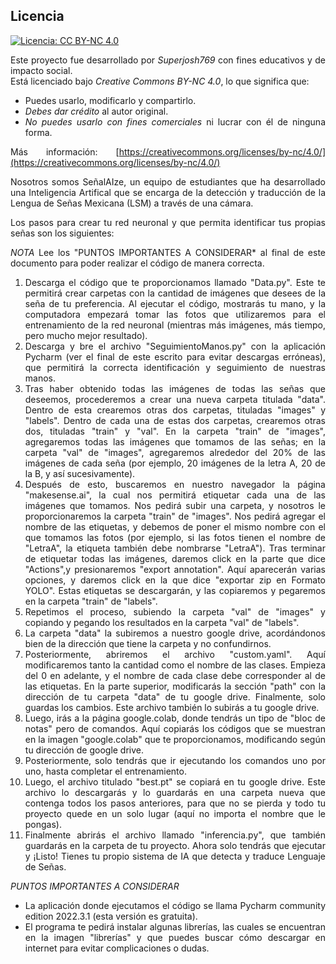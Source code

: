 <div align="justify">

## Licencia

[![Licencia: CC BY-NC 4.0](https://licensebuttons.net/l/by-nc/4.0/88x31.png)](https://creativecommons.org/licenses/by-nc/4.0/)

Este proyecto fue desarrollado por *Superjosh769* con fines educativos y de impacto social.  
Está licenciado bajo *Creative Commons BY-NC 4.0*, lo que significa que:

- Puedes usarlo, modificarlo y compartirlo.
- *Debes dar crédito* al autor original.
- *No puedes usarlo con fines comerciales* ni lucrar con él de ninguna forma.

Más información: [https://creativecommons.org/licenses/by-nc/4.0/](https://creativecommons.org/licenses/by-nc/4.0/)


Nosotros somos SeñalAIze, un equipo de estudiantes que ha desarrollado una Inteligencia Artifical que se encarga de la detección y traducción de la Lengua de Señas Mexicana (LSM) a través de una cámara.

Los pasos para crear tu red neuronal y que permita identificar tus propias señas son los siguientes:

*NOTA*
Lee los "PUNTOS IMPORTANTES A CONSIDERAR* al final de este documento para poder realizar el código de manera correcta.

1. Descarga el código que te proporcionamos llamado "Data.py". Este te permitirá crear carpetas con la cantidad de imágenes que desees de la seña de tu preferencia. Al ejecutar el código, mostrarás tu mano, y la computadora empezará tomar las fotos que utilizaremos para el entrenamiento de la red neuronal (mientras más imágenes, más tiempo, pero mucho mejor resultado).
2. Descarga y bre el archivo "SeguimientoManos.py" con la aplicación Pycharm (ver el final de este escrito para evitar descargas erróneas), que permitirá la correcta identificación y seguimiento de nuestras manos.
3. Tras haber obtenido todas las imágenes de todas las señas que deseemos, procederemos a crear una nueva carpeta titulada "data". Dentro de esta crearemos otras dos carpetas, tituladas "images" y "labels". Dentro de cada una de estas dos carpetas, crearemos otras dos, tituladas "train" y "val". En la carpeta "train" de "images", agregaremos todas las imágenes que tomamos de las señas; en la carpeta "val" de "images", agregaremos alrededor del 20% de las imágenes de cada seña (por ejemplo, 20 imágenes de la letra A, 20 de la B, y así sucesivamente).
4. Después de esto, buscaremos en nuestro navegador la página "makesense.ai", la cual nos permitirá etiquetar cada una de las imágenes que tomamos. Nos pedirá subir una carpeta, y nosotros le proporcionaremos la carpeta "train" de "images". Nos pedirá agregar el nombre de las etiquetas, y debemos de poner el mismo nombre con el que tomamos las fotos (por ejemplo, si las fotos tienen el nombre de "LetraA", la etiqueta también debe nombrarse "LetraA"). Tras terminar de etiquetar todas las imágenes, daremos click en la parte que dice "Actions",y presionaremos "export annotation". Aquí aparecerán varias opciones, y daremos click en la que dice "exportar zip en Formato YOLO". Estas etiquetas se descargarán, y las copiaremos y pegaremos en la carpeta "train" de "labels".
5. Repetimos el proceso, subiendo la carpeta "val" de "images" y copiando y pegando los resultados en la carpeta "val" de "labels".
6. La carpeta "data" la subiremos a nuestro google drive, acordándonos bien de la dirección que tiene la carpeta y no confundirnos.
7. Posteriormente, abriremos el archivo "custom.yaml". Aquí modificaremos tanto la cantidad como el nombre de las clases. Empieza del 0 en adelante, y el nombre de cada clase debe corresponder al de las etiquetas. En la parte superior, modificarás la sección "path" con la dirección de tu carpeta "data" de tu google drive. Finalmente, solo  guardas los cambios. Este archivo también lo subirás a tu google drive.
8. Luego, irás a la página google.colab, donde tendrás un tipo de "bloc de notas" pero de comandos. Aquí copiarás los códigos que se muestran en la imagen "google.colab" que te proporcionamos, modificando según tu dirección de google drive.
9. Posteriormente, solo tendrás que ir ejecutando los comandos uno por uno, hasta completar el entrenamiento.
10. Luego, el archivo titulado "best.pt" se copiará en tu google drive. Este archivo lo descargarás y lo guardarás en una carpeta nueva que contenga todos los pasos anteriores, para que no se pierda y todo tu proyecto quede en un solo lugar (aquí no importa el nombre que le pongas).
11. Finalmente abrirás el archivo llamado "inferencia.py", que también guardarás en la carpeta de tu proyecto. Ahora solo tendrás que ejecutar y ¡Listo! Tienes tu propio sistema de IA que detecta y traduce Lenguaje de Señas.


*PUNTOS IMPORTANTES A CONSIDERAR*
- La aplicación donde ejecutamos el código se llama Pycharm community edition 2022.3.1 (esta versión es gratuita).
- El programa te pedirá instalar algunas librerías, las cuales se encuentran en la imagen "librerías" y que puedes buscar cómo descargar en internet para evitar complicaciones o dudas.

</div>
